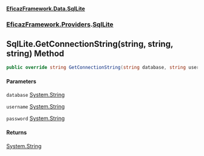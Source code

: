 #### [EficazFramework.Data.SqlLite](EficazFrameworkSqlLiteDataProvider.md 'EficazFramework SqlLite Data Provider')
### [EficazFramework.Providers](EficazFrameworkSqlLiteDataProvider.md#EficazFramework.Providers 'EficazFramework.Providers').[SqlLite](EficazFramework.Providers/SqlLite.md 'EficazFramework.Providers.SqlLite')

## SqlLite.GetConnectionString(string, string, string) Method

```csharp
public override string GetConnectionString(string database, string username, string password);
```
#### Parameters

<a name='EficazFramework.Providers.SqlLite.GetConnectionString(string,string,string).database'></a>

`database` [System.String](https://docs.microsoft.com/en-us/dotnet/api/System.String 'System.String')

<a name='EficazFramework.Providers.SqlLite.GetConnectionString(string,string,string).username'></a>

`username` [System.String](https://docs.microsoft.com/en-us/dotnet/api/System.String 'System.String')

<a name='EficazFramework.Providers.SqlLite.GetConnectionString(string,string,string).password'></a>

`password` [System.String](https://docs.microsoft.com/en-us/dotnet/api/System.String 'System.String')

#### Returns
[System.String](https://docs.microsoft.com/en-us/dotnet/api/System.String 'System.String')